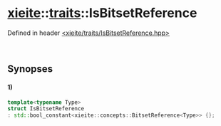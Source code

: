 # [xieite](../../xieite.md)\:\:[traits](../../traits.md)\:\:IsBitsetReference
Defined in header [<xieite/traits/IsBitsetReference.hpp>](../../../include/xieite/traits/IsBitsetReference.hpp)

&nbsp;

## Synopses
#### 1)
```cpp
template<typename Type>
struct IsBitsetReference
: std::bool_constant<xieite::concepts::BitsetReference<Type>> {};
```

